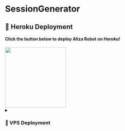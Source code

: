 # SessionGenerator
## 🚀 Heroku Deployment

<h4>Click the button below to deploy Aliza Robot on Heroku!</h4>    
<a href="(https://heroku.com/deploy?template=https://github.com/Darkksoul/SessionGenerator"><img src="https://img.shields.io/badge/Deploy%20To%20Heroku-blueviolet?style=for-the-badge&logo=heroku" width="200""/></a>

<details>
<summary><h3>
<b> 🚀 VPS Deployment </b>
</h3></summary>

- Get your [Necessary Variables](https://github.com/deepaiimsss/AlizaRobot/blob/main/sample.env)
- Upgrade and Update by :
`sudo apt-get update && sudo apt-get upgrade -y`
- Install required packages by :
`sudo apt-get install python3-pip -y`
- Install pip by :
`sudo pip3 install -U pip`
- Clone the repository by :
`git clone https://github.com/deepaiimsss/SessionGenerator && cd SessionGenerator`
- Install requirements by :
`pip3 install -U -r requirements.txt`
- Fill your variables in config by :
`vi sample.env`
- Rename the env file by :
`mv sample.env .env`
- Press `I` on the keyboard for editing config

- Press `Ctrl+C` when you're done with editing config and `:wq` to save the config
- Install tmux to keep running your bot when you close the terminal by :
`sudo apt install tmux && tmux`
- Finally run the bot by :
`bash start`
- For getting out from tmux session

- Press `Ctrl+b` and then `d`

</details>
